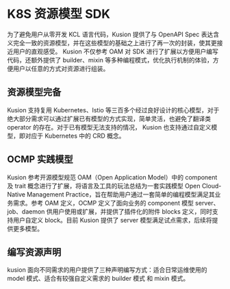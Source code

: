 # K8S 资源模型 SDK

为了避免用户从零开发 KCL 语言代码，Kusion 提供了与 OpenAPI Spec 表达含义完全一致的资源模型，并在这些模型的基础之上进行了再一次的封装，使其更接近用户的直观感受。
Kusion 不仅参考 OAM 对 SDK 进行了扩展以方便用户编写代码，还额外提供了 builder、mixin 等多种编程模式，优化执行机制的体验，方便用户以任意的方式对资源进行组装。

## 资源模型完备
Kusion 支持复用 Kubernetes、Istio 等三百多个经过良好设计的核心模型，对于绝大部分需求可以通过扩展已有模型的方式实现，简单灵活，也避免了翻译类 operator 的存在。对于已有模型无法支持的情况， Kusion 也支持通过自定义模型，即对应于 Kubernetes 中的 CRD 概念。

## OCMP 实践模型
Kusion 参考开源模型规范 OAM（Open Application Model）中的 component 及 trait 概念进行了扩展，将语言及工具的玩法总结为一套实践模型 Open Cloud-Native Management Practice，旨在帮助用户通过一套简单的编程模型满足其业务需求。参考 OAM 定义，OCMP 定义了面向业务的 component 模型 server、 job、daemon 供用户使用或扩展，并提供了插件化的附件 blocks 定义，同时支持用户自定义 block。目前 Kusion 提供了 server 模型满足试点需求，后续将提供更多模型。

## 编写资源声明
kusion 面向不同需求的用户提供了三种声明编写方式：适合日常运维使用的 model 模式、适合有较强自定义需求的 builder 模式 和 mixin 模式。

